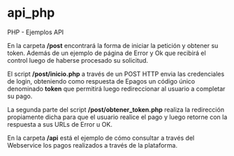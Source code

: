 # api_php
PHP - Ejemplos API

En la carpeta **/post** encontrará la forma de iniciar la petición y obtener su token. Además de un ejemplo de página de Error y Ok que recibirá el control luego de haberse procesado su solicitud.

El script **/post/inicio.php** a través de un POST HTTP envia las credenciales de login, obteniendo como respuesta de Epagos un código único denominado **token** que permitirá luego redireccionar al usuario a completar su pago.

La segunda parte del script **/post/obtener_token.php** realiza la redirección propiamente dicha para que el usuario realice el pago y luego retorne con la respuesta a sus URLs de Error u OK.

En la carpeta **/api** está el ejemplo de cómo consultar a través del Webservice los pagos realizados a través de la plataforma.
